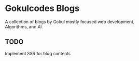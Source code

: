 # Gokulcodes Blogs

A collection of blogs by Gokul mostly focused web development, Algorithms, and AI.

## TODO

Implement SSR for blog contents
